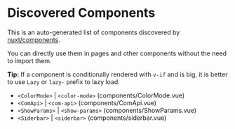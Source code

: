 # Discovered Components

This is an auto-generated list of components discovered by [nuxt/components](https://github.com/nuxt/components).

You can directly use them in pages and other components without the need to import them.

**Tip:** If a component is conditionally rendered with `v-if` and is big, it is better to use `Lazy` or `lazy-` prefix to lazy load.

- `<ColorMode>` | `<color-mode>` (components/ColorMode.vue)
- `<ComApi>` | `<com-api>` (components/ComApi.vue)
- `<ShowParams>` | `<show-params>` (components/ShowParams.vue)
- `<Siderbar>` | `<siderbar>` (components/siderbar.vue)
